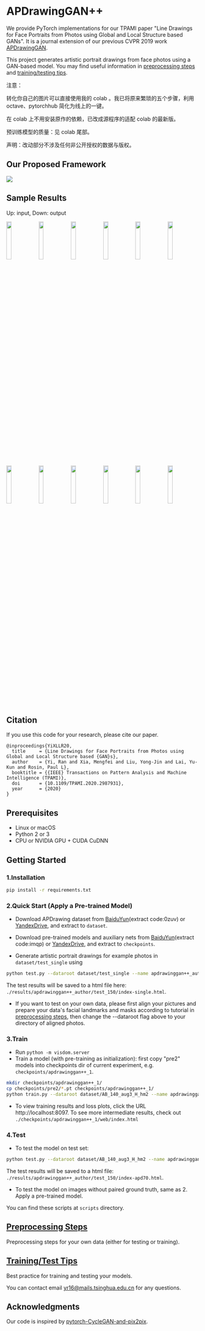 
# APDrawingGAN++

We provide PyTorch implementations for our TPAMI paper "Line Drawings for Face Portraits from Photos using Global and Local Structure based GANs".
It is a journal extension of our previous CVPR 2019 work [APDrawingGAN](https://github.com/yiranran/APDrawingGAN).

This project generates artistic portrait drawings from face photos using a GAN-based model.
You may find useful information in [preprocessing steps](preprocess/readme.md) and [training/testing tips](docs/tips.md).

注意：

转化你自己的图片可以直接使用我的 colab 。我已将原来繁琐的五个步骤，利用 octave、pytorchhub 简化为线上的一键。

在 colab 上不用安装原作的依赖，已改成源程序的适配 colab 的最新版。

预训练模型的质量：见 colab 尾部。

声明：改动部分不涉及任何非公开授权的数据与版权。


## Our Proposed Framework
 
<img src = 'imgs/architecture-pami.jpg'>

## Sample Results
Up: input, Down: output
<p>
    <img src='imgs/sample/140_large-img_1696_real_A.png' width="16%"/>
    <img src='imgs/sample/140_large-img_1615_real_A.png' width="16%"/>
    <img src='imgs/sample/140_large-img_1684_real_A.png' width="16%"/>
    <img src='imgs/sample/140_large-img_1616_real_A.png' width="16%"/>
    <img src='imgs/sample/140_large-img_1673_real_A.png' width="16%"/>
    <img src='imgs/sample/140_large-img_1701_real_A.png' width="16%"/>
</p>
<p>
    <img src='imgs/sample/140_large-img_1696_fake_B.png' width="16%"/>
    <img src='imgs/sample/140_large-img_1615_fake_B.png' width="16%"/>
    <img src='imgs/sample/140_large-img_1684_fake_B.png' width="16%"/>
    <img src='imgs/sample/140_large-img_1616_fake_B.png' width="16%"/>
    <img src='imgs/sample/140_large-img_1673_fake_B.png' width="16%"/>
    <img src='imgs/sample/140_large-img_1701_fake_B.png' width="16%"/>
</p>

## Citation
If you use this code for your research, please cite our paper.
```
@inproceedings{YiXLLR20,
  title     = {Line Drawings for Face Portraits from Photos using Global and Local Structure based {GAN}s},
  author    = {Yi, Ran and Xia, Mengfei and Liu, Yong-Jin and Lai, Yu-Kun and Rosin, Paul L},
  booktitle = {{IEEE} Transactions on Pattern Analysis and Machine Intelligence (TPAMI)},
  doi       = {10.1109/TPAMI.2020.2987931},
  year      = {2020}
}
```

## Prerequisites
- Linux or macOS
- Python 2 or 3
- CPU or NVIDIA GPU + CUDA CuDNN


## Getting Started
### 1.Installation
```bash
pip install -r requirements.txt
```

### 2.Quick Start (Apply a Pre-trained Model)
- Download APDrawing dataset from [BaiduYun](https://pan.baidu.com/s/1cN5gEYJ2tnE9WboLA79Z5g)(extract code:0zuv) or [YandexDrive](https://yadi.sk/d/4vWhi8-ZQj_nRw), and extract to `dataset`.

- Download pre-trained models and auxiliary nets from [BaiduYun](https://pan.baidu.com/s/1nrtCHQmgcwbSGxWuAVzWhA)(extract code:imqp) or [YandexDrive](https://yadi.sk/d/DS4271lbEPhGVQ), and extract to `checkpoints`.

- Generate artistic portrait drawings for example photos in `dataset/test_single` using
``` bash
python test.py --dataroot dataset/test_single --name apdrawinggan++_author --model test --use_resnet --netG resnet_9blocks --which_epoch 150 --how_many 1000 --gpu_ids 0 --gpu_ids_p 0 --imagefolder images-single
```
The test results will be saved to a html file here: `./results/apdrawinggan++_author/test_150/index-single.html`.

- If you want to test on your own data, please first align your pictures and prepare your data's facial landmarks and masks according to tutorial in [preprocessing steps](preprocess/readme.md), then change the --dataroot flag above to your directory of aligned photos.

### 3.Train
- Run `python -m visdom.server`
- Train a model (with pre-training as initialization):
first copy "pre2" models into checkpoints dir of current experiment, e.g. `checkpoints/apdrawinggan++_1`.
```bash
mkdir checkpoints/apdrawinggan++_1/
cp checkpoints/pre2/*.pt checkpoints/apdrawinggan++_1/
python train.py --dataroot dataset/AB_140_aug3_H_hm2 --name apdrawinggan++_1 --model apdrawingpp_style --use_resnet --netG resnet_9blocks --continue_train --continuity_loss --lambda_continuity 40.0 --gpu_ids 0 --gpu_ids_p 1 --display_env apdrawinggan++_1 --niter 200 --niter_decay 0 --lr 0.0001 --batch_size 1 --emphasis_conti_face --auxiliary_root auxiliaryeye2o
```
- To view training results and loss plots, click the URL http://localhost:8097. To see more intermediate results, check out  `./checkpoints/apdrawinggan++_1/web/index.html`

### 4.Test
- To test the model on test set:
```bash
python test.py --dataroot dataset/AB_140_aug3_H_hm2 --name apdrawinggan++_author --model apdrawingpp_style --use_resnet --netG resnet_9blocks --which_epoch 150 --how_many 1000 --gpu_ids 0 --gpu_ids_p 0 --imagefolder images-apd70
```
The test results will be saved to a html file: `./results/apdrawinggan++_author/test_150/index-apd70.html`.

- To test the model on images without paired ground truth, same as 2. Apply a pre-trained model.

You can find these scripts at `scripts` directory.


## [Preprocessing Steps](preprocess/readme.md)
Preprocessing steps for your own data (either for testing or training).


## [Training/Test Tips](docs/tips.md)
Best practice for training and testing your models.

You can contact email yr16@mails.tsinghua.edu.cn for any questions.

## Acknowledgments
Our code is inspired by [pytorch-CycleGAN-and-pix2pix](https://github.com/junyanz/pytorch-CycleGAN-and-pix2pix).
